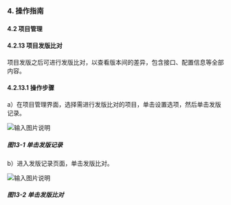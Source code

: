 ### 4. 操作指南

#### 4.2 项目管理

#### 4.2.13 项目发版比对

项目发版之后可进行发版比对，以查看版本间的差异，包含接口、配置信息等全部内容。

#### 4.2.13.1 操作步骤

a）在项目管理界面，选择需进行发版比对的项目，单击设置选项，然后单击发版记录。

![输入图片说明](../../../../images/SoFlu%EF%BC%88%E5%90%8E%E7%AB%AF%EF%BC%89%E5%BC%80%E5%8F%91%E5%B9%B3%E5%8F%B0/1.%20%E6%9C%80%E6%96%B0%E7%89%88%E6%9C%AC%20-%20%E6%9B%B4%E6%96%B0%E6%97%A5%E6%9C%9F%20-%202022.10.08/4.%20%E6%93%8D%E4%BD%9C%E6%8C%87%E5%8D%97/2.%20%E9%A1%B9%E7%9B%AE%E7%AE%A1%E7%90%86/13-1.png)

##### 图13-1 单击发版记录

b）进入发版记录页面，单击发版比对。

![输入图片说明](../../../../images/SoFlu%EF%BC%88%E5%90%8E%E7%AB%AF%EF%BC%89%E5%BC%80%E5%8F%91%E5%B9%B3%E5%8F%B0/1.%20%E6%9C%80%E6%96%B0%E7%89%88%E6%9C%AC%20-%20%E6%9B%B4%E6%96%B0%E6%97%A5%E6%9C%9F%20-%202022.10.08/4.%20%E6%93%8D%E4%BD%9C%E6%8C%87%E5%8D%97/2.%20%E9%A1%B9%E7%9B%AE%E7%AE%A1%E7%90%86/13-2.png)

##### 图13-2 单击发版比对
